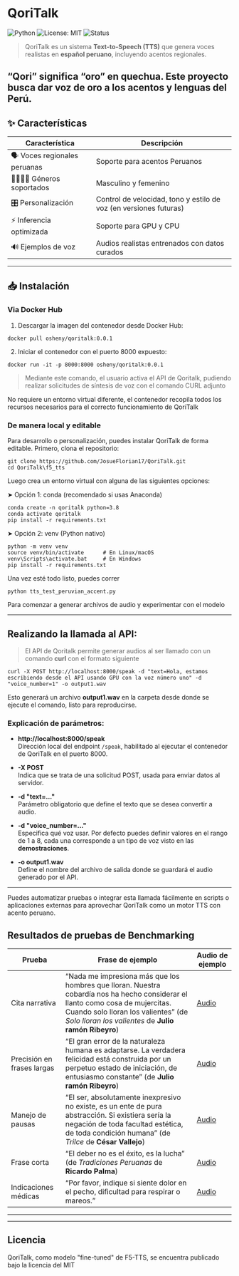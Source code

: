 # QoriTalk
![Python](https://img.shields.io/badge/Python-3.8%2B-blue)
![License: MIT](https://img.shields.io/badge/License-MIT-green.svg)
![Status](https://img.shields.io/badge/status-en%20desarrollo-yellow)

> QoriTalk es un sistema **Text-to-Speech (TTS)** que genera voces realistas en **español peruano**, incluyendo acentos regionales.

“Qori” significa “oro” en quechua. Este proyecto busca dar voz de oro a los acentos y lenguas del Perú.
---

## ✨ Características

| Característica                  | Descripción                                                                 |
|-------------------------------|-----------------------------------------------------------------------------|
| 🗣️ Voces regionales peruanas  | Soporte para acentos Peruanos                                                |
| 👨‍👩‍👧‍👦 Géneros soportados       | Masculino y femenino                                                       |
| 🎛️ Personalización            | Control de velocidad, tono y estilo de voz (en versiones futuras)          |
| ⚡ Inferencia optimizada       | Soporte para GPU y CPU                                                     |
| 🔊 Ejemplos de voz             | Audios realistas entrenados con datos curados                              |

---

## 📥 Instalación

### Via Docker Hub
1. Descargar la imagen del contenedor desde Docker Hub:

```
docker pull osheny/qoritalk:0.0.1
```

2. Iniciar el contenedor con el puerto 8000 expuesto:
```
docker run -it -p 8000:8000 osheny/qoritalk:0.0.1
```

> Mediante este comando, el usuario activa el API de Qoritalk, pudiendo realizar solicitudes de síntesis de voz con el comando CURL adjunto

No requiere un entorno virtual diferente, el contenedor recopila todos los recursos necesarios para el correcto funcionamiento de QoriTalk

### De manera local y editable
Para desarrollo o personalización, puedes instalar QoriTalk de forma editable. Primero, clona el repositorio:
```
git clone https://github.com/JosueFlorian17/QoriTalk.git
cd QoriTalk\f5_tts
```
Luego crea un entorno virtual con alguna de las siguientes opciones:

➤ Opción 1: conda (recomendado si usas Anaconda)
```
conda create -n qoritalk python=3.8
conda activate qoritalk
pip install -r requirements.txt
```

➤ Opción 2: venv (Python nativo)

```
python -m venv venv
source venv/bin/activate      # En Linux/macOS
venv\Scripts\activate.bat     # En Windows
pip install -r requirements.txt

```
Una vez esté todo listo, puedes correr
```
python tts_test_peruvian_accent.py
```
Para comenzar a generar archivos de audio y experimentar con el modelo

---
## Realizando la llamada al API:
> El API de Qoritalk permite generar audios al ser llamado con un comando **curl** con el formato siguiente
```
curl -X POST http://localhost:8000/speak -d "text=Hola, estamos escribiendo desde el API usando GPU con la voz número uno" -d "voice_number=1" -o output1.wav
```

Esto generará un archivo **output1.wav** en la carpeta desde donde se ejecute el comando, listo para reproducirse.

### Explicación de parámetros:

- **http://localhost:8000/speak**  
  Dirección local del endpoint `/speak`, habilitado al ejecutar el contenedor de QoriTalk en el puerto 8000.

- **-X POST**  
  Indica que se trata de una solicitud POST, usada para enviar datos al servidor.

- **-d "text=..."**  
  Parámetro obligatorio que define el texto que se desea convertir a audio.

- **-d "voice_number=..."**  
  Especifica qué voz usar. Por defecto puedes definir valores en el rango de 1 a 8, cada una corresponde a un tipo de voz visto en las **demostraciones**.

- **-o output1.wav**  
  Define el nombre del archivo de salida donde se guardará el audio generado por el API.

---

Puedes automatizar pruebas o integrar esta llamada fácilmente en scripts o aplicaciones externas para aprovechar QoriTalk como un motor TTS con acento peruano.


## Resultados de pruebas de Benchmarking

| Prueba                          | Frase de ejemplo                                                                                   | Audio de ejemplo                        |
|--------------------------------|--------------------------------------------------------------------------------------------------|---------------------------------------|
| Cita narrativa           | “Nada me impresiona más que los hombres que lloran. Nuestra cobardía nos ha hecho considerar el llanto como cosa de mujercitas. Cuando solo lloran los valientes” (de *Solo lloran los valientes* de **Julio ramón Ribeyro**) | [Audio](ruta-o-link-al-audio1.wav)    |
| Precisión en frases largas   | “El gran error de la naturaleza humana es adaptarse. La verdadera felicidad está construida por un perpetuo estado de iniciación, de entusiasmo constante” (de **Julio ramón Ribeyro**)            | [Audio](ruta-o-link-al-audio2.wav)    |
| Manejo de pausas   | “El ser, absolutamente inexpresivo no existe, es un ente de pura abstracción. Si existiera sería la negación de toda facultad estética, de toda condición humana”    (de *Trilce* de **César Vallejo**)            | [Audio](ruta-o-link-al-audio3.wav)    |
| Frase corta | “El deber no es el éxito, es la lucha” (de *Tradiciones Peruanas* de **Ricardo Palma**)| [Audio](ruta-o-link-al-audio4.wav)    |
| Indicaciones médicas | “Por favor, indique si siente dolor en el pecho, dificultad para respirar o mareos.”| [Audio](ruta-o-link-al-audio4.wav)    |

---



---
## Licencia
QoriTalk, como modelo "fine-tuned" de F5-TTS, se encuentra publicado bajo la licencia del MIT 
